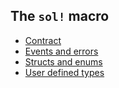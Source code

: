 ## The `sol!` macro

- [Contract](contract.md)
- [Events and errors](events_errors.md)
- [Structs and enums](structs_enums.md)
- [User defined types](user_defined_types.md)